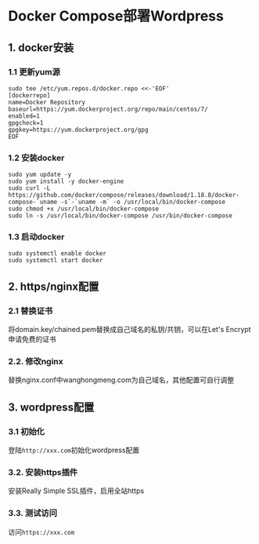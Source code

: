 # Docker Compose部署Wordpress

## 1. docker安装

### 1.1 更新yum源
```
sudo tee /etc/yum.repos.d/docker.repo <<-'EOF'
[dockerrepo]
name=Docker Repository
baseurl=https://yum.dockerproject.org/repo/main/centos/7/
enabled=1
gpgcheck=1
gpgkey=https://yum.dockerproject.org/gpg
EOF
```

### 1.2 安装docker
```
sudo yum update -y
sudo yum install -y docker-engine
sudo curl -L https://github.com/docker/compose/releases/download/1.18.0/docker-compose-`uname -s`-`uname -m` -o /usr/local/bin/docker-compose
sudo chmod +x /usr/local/bin/docker-compose
sudo ln -s /usr/local/bin/docker-compose /usr/bin/docker-compose
```

### 1.3 启动docker
```
sudo systemctl enable docker
sudo systemctl start docker
```
## 2. https/nginx配置

### 2.1 替换证书
将domain.key/chained.pem替换成自己域名的私钥/共钥，可以在Let's Encrypt申请免费的证书

### 2.2. 修改nginx
替换nginx.conf中wanghongmeng.com为自己域名，其他配置可自行调整

## 3. wordpress配置

### 3.1 初始化
登陆```http://xxx.com```初始化wordpress配置

### 3.2. 安装https插件
安装Really Simple SSL插件，启用全站https

### 3.3. 测试访问
访问```https://xxx.com```

